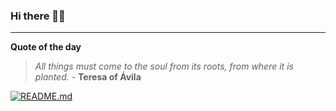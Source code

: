 ### Hi there 👋🏻


---

**Quote of the day**

> *All things must come to the soul from its roots, from where it is planted.* - **Teresa of Ávila** 

[![README.md](https://github.com/marcolovazzano/marcolovazzano/actions/workflows/readme.yml/badge.svg?branch=main)](https://github.com/marcolovazzano/marcolovazzano/actions/workflows/readme.yml)
